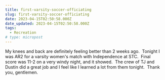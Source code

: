 ```yaml
---
title: first-varsity-soccer-officiating
slug: first-varsity-soccer-officiating
date: 2023-04-15T02:50:58.000Z
date_updated: 2023-04-15T02:50:58.000Z
tags: 
  - Recreation
# type: micropost
---
```


My knees and back are definitely feeling better than 2 weeks ago.  Tonight I was AR2 for a varsity women's match with Independence at STC.  Final score was 11-2 on a very windy night, and it showed.  The crew of TJ and Dustin did a great job and I feel like I learned a lot from them tonight.  Thank you, gentlemen.
